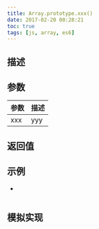 ```yaml
---
title: Array.prototype.xxx()
date: 2017-02-20 00:28:21
toc: true
tags: [js, array, es6]
---
```


## 描述


## 参数

参数 | 描述
--- | ---
xxx | yyy


## 返回值


## 示例

+ 

```js
```



## 模拟实现 

```js
```
